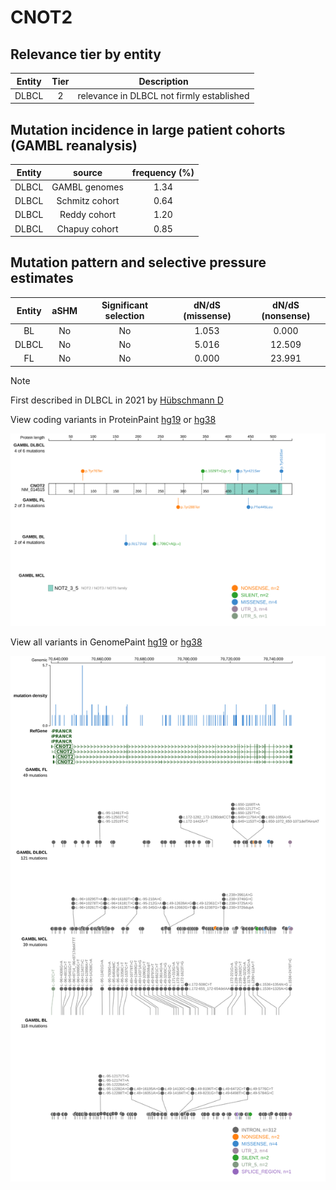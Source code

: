 # CNOT2

## Relevance tier by entity

|Entity|Tier|Description                              |
|:------:|:----:|-----------------------------------------|
|DLBCL |2   |relevance in DLBCL not firmly established|

## Mutation incidence in large patient cohorts (GAMBL reanalysis)

|Entity|source        |frequency (%)|
|:------:|:--------------:|:-------------:|
|DLBCL |GAMBL genomes |1.34         |
|DLBCL |Schmitz cohort|0.64         |
|DLBCL |Reddy cohort  |1.20         |
|DLBCL |Chapuy cohort |0.85         |

## Mutation pattern and selective pressure estimates

|Entity|aSHM|Significant selection|dN/dS (missense)|dN/dS (nonsense)|
|:------:|:----:|:---------------------:|:----------------:|:----------------:|
|BL    |No  |No                   |1.053           | 0.000          |
|DLBCL |No  |No                   |5.016           |12.509          |
|FL    |No  |No                   |0.000           |23.991          |


> [!NOTE]
> First described in DLBCL in 2021 by [Hübschmann D](https://pubmed.ncbi.nlm.nih.gov/33953289)


View coding variants in ProteinPaint [hg19](https://www.bcgsc.ca/downloads/morinlab/GAMBL/test/genes/CNOT2_protein.html)  or [hg38](https://www.bcgsc.ca/downloads/morinlab/GAMBL/test/genes/CNOT2_protein_hg38.html)

![image](images/proteinpaint/CNOT2_NM_014515.svg)

View all variants in GenomePaint [hg19](https://www.bcgsc.ca/downloads/morinlab/GAMBL/test/genes/CNOT2.html)  or [hg38](https://www.bcgsc.ca/downloads/morinlab/GAMBL/test/genes/CNOT2_hg38.html)

![image](images/proteinpaint/CNOT2.svg)
